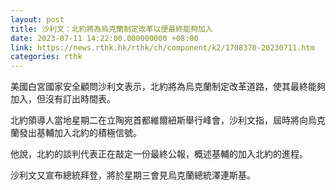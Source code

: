 ```yaml
---
layout: post
title: 沙利文：北約將為烏克蘭制定改革以便最終能夠加入
date: 2023-07-11 14:22:00.000000000 +08:00
link: https://news.rthk.hk/rthk/ch/component/k2/1708370-20230711.htm
categories: rthk
---
```


美國白宮國家安全顧問沙利文表示，北約將為烏克蘭制定改革道路，使其最終能夠加入，但沒有訂出時間表。

北約領導人當地星期二在立陶宛首都維爾紐斯舉行峰會，沙利文指，屆時將向烏克蘭發出基輔加入北約的積極信號。

他說，北約的談判代表正在敲定一份最終公報，概述基輔的加入北約的進程。

沙利文又宣布總統拜登，將於星期三會見烏克蘭總統澤連斯基。

